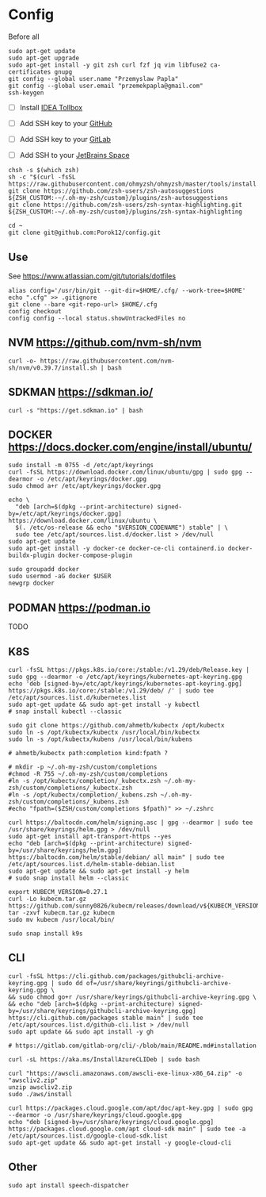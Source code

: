 # Config

Before all

```shell
sudo apt-get update
sudo apt-get upgrade
sudo apt-get install -y git zsh curl fzf jq vim libfuse2 ca-certificates gnupg
git config --global user.name "Przemyslaw Papla"
git config --global user.email "przemekpapla@gmail.com"
ssh-keygen
```

- [ ] Install [IDEA Tollbox](https://www.jetbrains.com/lp/toolbox/)
- [ ] Add SSH key to your [GitHub](https://github.com/settings/keys)
- [ ] Add SSH key to your [GitLab](https://gitlab.com/-/profile/keys)
- [ ] Add SSH to your [JetBrains Space](https://ppapla.jetbrains.space/m/Porok12/authentication?tab=GitKeys)


```shell
chsh -s $(which zsh)
sh -c "$(curl -fsSL https://raw.githubusercontent.com/ohmyzsh/ohmyzsh/master/tools/install.sh)"
git clone https://github.com/zsh-users/zsh-autosuggestions ${ZSH_CUSTOM:-~/.oh-my-zsh/custom}/plugins/zsh-autosuggestions
git clone https://github.com/zsh-users/zsh-syntax-highlighting.git ${ZSH_CUSTOM:-~/.oh-my-zsh/custom}/plugins/zsh-syntax-highlighting
```

```shell
cd ~
git clone git@github.com:Porok12/config.git
```

## Use

See https://www.atlassian.com/git/tutorials/dotfiles

```shell
alias config='/usr/bin/git --git-dir=$HOME/.cfg/ --work-tree=$HOME'
echo ".cfg" >> .gitignore
git clone --bare <git-repo-url> $HOME/.cfg
config checkout
config config --local status.showUntrackedFiles no
```

## NVM https://github.com/nvm-sh/nvm

```shell
curl -o- https://raw.githubusercontent.com/nvm-sh/nvm/v0.39.7/install.sh | bash
```

## SDKMAN https://sdkman.io/

```shell
curl -s "https://get.sdkman.io" | bash
```

## DOCKER https://docs.docker.com/engine/install/ubuntu/

```shell
sudo install -m 0755 -d /etc/apt/keyrings
curl -fsSL https://download.docker.com/linux/ubuntu/gpg | sudo gpg --dearmor -o /etc/apt/keyrings/docker.gpg
sudo chmod a+r /etc/apt/keyrings/docker.gpg

echo \
  "deb [arch=$(dpkg --print-architecture) signed-by=/etc/apt/keyrings/docker.gpg] https://download.docker.com/linux/ubuntu \
  $(. /etc/os-release && echo "$VERSION_CODENAME") stable" | \
  sudo tee /etc/apt/sources.list.d/docker.list > /dev/null
sudo apt-get update
sudo apt-get install -y docker-ce docker-ce-cli containerd.io docker-buildx-plugin docker-compose-plugin

sudo groupadd docker
sudo usermod -aG docker $USER
newgrp docker
```

## PODMAN https://podman.io

TODO

## K8S

```shell
curl -fsSL https://pkgs.k8s.io/core:/stable:/v1.29/deb/Release.key | sudo gpg --dearmor -o /etc/apt/keyrings/kubernetes-apt-keyring.gpg
echo 'deb [signed-by=/etc/apt/keyrings/kubernetes-apt-keyring.gpg] https://pkgs.k8s.io/core:/stable:/v1.29/deb/ /' | sudo tee /etc/apt/sources.list.d/kubernetes.list
sudo apt-get update && sudo apt-get install -y kubectl
# snap install kubectl --classic
```

```shell
sudo git clone https://github.com/ahmetb/kubectx /opt/kubectx
sudo ln -s /opt/kubectx/kubectx /usr/local/bin/kubectx
sudo ln -s /opt/kubectx/kubens /usr/local/bin/kubens

# ahmetb/kubectx path:completion kind:fpath ?

# mkdir -p ~/.oh-my-zsh/custom/completions
#chmod -R 755 ~/.oh-my-zsh/custom/completions
#ln -s /opt/kubectx/completion/_kubectx.zsh ~/.oh-my-zsh/custom/completions/_kubectx.zsh
#ln -s /opt/kubectx/completion/_kubens.zsh ~/.oh-my-zsh/custom/completions/_kubens.zsh
#echo "fpath=($ZSH/custom/completions $fpath)" >> ~/.zshrc
```

```shell
curl https://baltocdn.com/helm/signing.asc | gpg --dearmor | sudo tee /usr/share/keyrings/helm.gpg > /dev/null
sudo apt-get install apt-transport-https --yes
echo "deb [arch=$(dpkg --print-architecture) signed-by=/usr/share/keyrings/helm.gpg] https://baltocdn.com/helm/stable/debian/ all main" | sudo tee /etc/apt/sources.list.d/helm-stable-debian.list
sudo apt-get update && sudo apt-get install -y helm
# sudo snap install helm --classic
```

```shell
export KUBECM_VERSION=0.27.1
curl -Lo kubecm.tar.gz https://github.com/sunny0826/kubecm/releases/download/v${KUBECM_VERSION}/kubecm_v${KUBECM_VERSION}_Linux_x86_64.tar.gz
tar -zxvf kubecm.tar.gz kubecm
sudo mv kubecm /usr/local/bin/
```

```shell
sudo snap install k9s
```

## CLI

```shell
curl -fsSL https://cli.github.com/packages/githubcli-archive-keyring.gpg | sudo dd of=/usr/share/keyrings/githubcli-archive-keyring.gpg \
&& sudo chmod go+r /usr/share/keyrings/githubcli-archive-keyring.gpg \
&& echo "deb [arch=$(dpkg --print-architecture) signed-by=/usr/share/keyrings/githubcli-archive-keyring.gpg] https://cli.github.com/packages stable main" | sudo tee /etc/apt/sources.list.d/github-cli.list > /dev/null
sudo apt update && sudo apt install -y gh

# https://gitlab.com/gitlab-org/cli/-/blob/main/README.md#installation

curl -sL https://aka.ms/InstallAzureCLIDeb | sudo bash

curl "https://awscli.amazonaws.com/awscli-exe-linux-x86_64.zip" -o "awscliv2.zip"
unzip awscliv2.zip
sudo ./aws/install

curl https://packages.cloud.google.com/apt/doc/apt-key.gpg | sudo gpg --dearmor -o /usr/share/keyrings/cloud.google.gpg
echo "deb [signed-by=/usr/share/keyrings/cloud.google.gpg] https://packages.cloud.google.com/apt cloud-sdk main" | sudo tee -a /etc/apt/sources.list.d/google-cloud-sdk.list
sudo apt-get update && sudo apt-get install -y google-cloud-cli
```

## Other

```shell
sudo apt install speech-dispatcher
```
